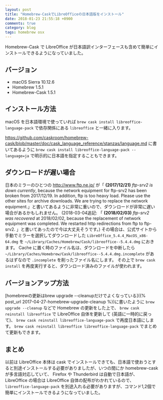 ```yaml
---
layout: post
title: "Homebrew-CaskでLibreOfficeの日本語版をインストール"
date: 2018-01-23 21:55:18 +0900
comments: true
category: blog
tags: homebrew osx
---
```

Homebrew-Cask で LibreOffice が日本語訳インターフェースも含めて簡単にインストールできるようになっていました。

<!--more-->

## バージョン

- macOS Sierra 10.12.6
- Homebrew 1.5.1
- Homebrew-Cask 1.5.1

## インストール方法

macOS を日本語環境で使っていれば `brew cask install libreoffice-language-pack` で依存関係にある `libreoffice` と一緒に入ります。

<https://github.com/caskroom/homebrew-cask/blob/master/doc/cask_language_reference/stanzas/language.md> に書いてあるように `brew cask install libreoffice-language-pack --language=ja` で明示的に日本語を指定することもできます。

## ダウンロードが遅い場合

日本のミラーのひとつの <http://www.ftp.ne.jp/> が「 **(2017/12/21)** *ftp-srv2 is down currently*, because the network equipment for ftp-srv2 has been broken from 2017/12/19. In addition, ftp is too heavy load. Please use the other sites for archive downloads. We are trying to replace the network equipment.」と書いてあるように非常に重いので、ダウンロードが非常に遅い場合があるかもしれません。
(2018-03-04追記: 「 **(2018/02/03)** *ftp-srv2 was recovered* at 2018/02/02, because the replacement of network equipment was completed. We restarted http redirections from ftp to ftp-srv2. 」と書いてあったので今は大丈夫そうです。)
その場合は、公式サイトから手動でミラーを選択してダウンロードした `LibreOffice_5.4.4_MacOS_x86-64.dmg` を `~/Library/Caches/Homebrew/Cask/libreoffice--5.4.4.dmg` におきます。
Cache に置く時のファイル名は、ダウンロードを中断したら `~/Library/Caches/Homebrew/Cask/libreoffice--5.4.4.dmg.incomplete` があるはずなので `.incomplete` を削ったファイル名にします。
その上で `brew cask install` を再度実行すると、ダウンロード済みのファイルが使われます。

## バージョンアップ方法

[homebrewの更新はbrew upgrade --cleanupだけでよくなっている]({% post_url 2017-04-27-homebrew-upgrade-cleanup %})に書いたように `brew upgrade --cleanup` などで Homebrew の更新をした上で、 `brew cask reinstall libreoffice` で LibreOffice 自体を更新して (英語に一時的に戻って)、 `brew cask reinstall libreoffice-language-pack` で再度日本語にします。
`brew cask reinstall libreoffice libreoffice-language-pack` でまとめて更新もできます。

## まとめ

以前は LibreOffice 本体は cask でインストールできても、日本語で使おうとすると別途インストールする必要がありましたが、いつの間にか homebrew-cask が多言語対応していて、 Firefox や Thunderbird は自動で日本語が、LibreOffice の場合は LibreOffice 自体の配布がわかれているので、 `libreoffice-language-pack` を別途入れる必要がありますが、コマンド1,2個で簡単にインストールできるようになっていました。
